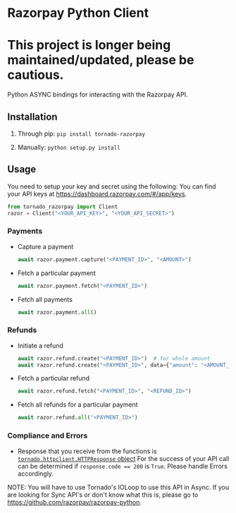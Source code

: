 # Razorpay Python Client

# This project is longer being maintained/updated, please be cautious.

Python ASYNC bindings for interacting with the Razorpay API. 

## Installation

1.  Through pip: `pip install tornado-razorpay`

2.  Manually: `python setup.py install`

## Usage

You need to setup your key and secret using the following:
You can find your API keys at <https://dashboard.razorpay.com/#/app/keys>.

```py
from tornado_razorpay import Client
razor = Client("<YOUR_API_KEY>", "<YOUR_API_SECRET>")
```


### Payments

- Capture a payment

    ```py
    await razor.payment.capture("<PAYMENT_ID>", "<AMOUNT>")
    ```

- Fetch a particular payment

    ```py
    await razor.payment.fetch("<PAYMENT_ID>")
    ```

- Fetch all payments

    ```py
    await razor.payment.all()
    ```

### Refunds

- Initiate a refund

    ```py
    await razor.refund.create("<PAYMENT_ID>")  # for whole amount
    await razor.refund.create("<PAYMENT_ID>", data={"amount": "<AMOUNT_TO_BE_REFUNDED>"})  # for particular amount
    ```

- Fetch a particular refund

    ```py
    await razor.refund.fetch("<PAYMENT_ID>", "<REFUND_ID>")
    ```

- Fetch all refunds for a particular payment

    ```py
    await razor.refund.all("<PAYMENT_ID>")
    ```

### Compliance and Errors

- Response that you receive from the functions is [`tornado.httpclient.HTTPResponse` object](http://tornadokevinlee.readthedocs.io/en/latest/httpclient.html#response-objects)
  For the success of your API call can be determined if `response.code == 200` is `True`. Please handle Errors accordingly.

NOTE: You will have to use Tornado's IOLoop to use this API in Async. If you are looking for Sync API's or don't know 
what this is, please go to https://github.com/razorpay/razorpay-python.

